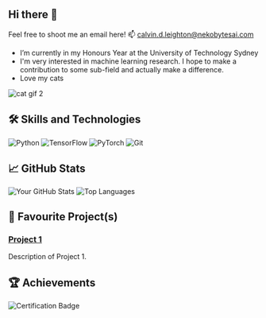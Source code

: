 ## Hi there 👋
Feel free to shoot me an email here!
📫 calvin.d.leighton@nekobytesai.com

- I’m currently in my Honours Year at the University of Technology Sydney
- I'm very interested in machine learning research. I hope to make a contribution to some sub-field and actually make a difference.
- Love my cats

![cat gif 2](https://github.com/cl-117/cl-117/assets/72725446/fd1de39f-3994-4485-b584-925f56f5b972)

## 🛠️ Skills and Technologies

![Python](https://img.shields.io/badge/-Python-000?&logo=Python)
![TensorFlow](https://img.shields.io/badge/-TensorFlow-000?&logo=TensorFlow)
![PyTorch](https://img.shields.io/badge/-PyTorch-000?&logo=PyTorch)
![Git](https://img.shields.io/badge/-Git-000?&logo=Git)

## 📈 GitHub Stats
![Your GitHub Stats](https://github-readme-stats.vercel.app/api?username=nekovin&show_icons=true&hide_border=true)
![Top Languages](https://github-readme-stats.vercel.app/api/top-langs/?username=nekovin&layout=compact)


## 🔧 Favourite Project(s)
### [Project 1](https://github.com/nekovin/COT-Companion)
Description of Project 1.

## 🏆 Achievements
![Certification Badge](https://img.shields.io/badge/Certification-Name-blue)
